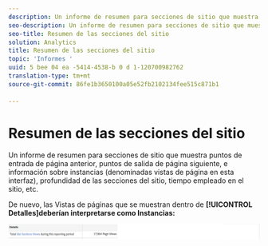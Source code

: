 ```yaml
---
description: Un informe de resumen para secciones de sitio que muestra puntos de entrada de página anterior, puntos de salida de página siguiente, e información sobre instancias (denominadas vistas de página en esta interfaz), profundidad de las secciones del sitio, tiempo empleado en el sitio, etc.
seo-description: Un informe de resumen para secciones de sitio que muestra puntos de entrada de página anterior, puntos de salida de página siguiente, e información sobre instancias (denominadas vistas de página en esta interfaz), profundidad de las secciones del sitio, tiempo empleado en el sitio, etc.
seo-title: Resumen de las secciones del sitio
solution: Analytics
title: Resumen de las secciones del sitio
topic: 'Informes '
uuid: 5 bee 04 ea -5414-4538-b 0 d 1-120700982762
translation-type: tm+mt
source-git-commit: 86fe1b3650100a05e52fb2102134fee515c871b1

---
```



# Resumen de las secciones del sitio

Un informe de resumen para secciones de sitio que muestra puntos de entrada de página anterior, puntos de salida de página siguiente, e información sobre instancias (denominadas vistas de página en esta interfaz), profundidad de las secciones del sitio, tiempo empleado en el sitio, etc.

De nuevo, las Vistas de páginas que se muestran dentro de **[!UICONTROL Detalles]deberían interpretarse como Instancias:**

![](assets/site_sec_summ.png)

